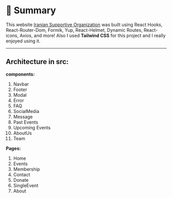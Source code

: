 # 📣 **Summary**

This website [Iranian Supportive Organization](https://iraniansupportive.org/) was built using React Hooks, React-Router-Dom, Formik, Yup, React-Helmet, Dynamic Routes, React-icons, Axios, and more! Also I used **Tailwind CSS** for this project and I really enjoyed using it.

---

## Architecture in src:
**components:**
1. Navbar
2. Footer
3. Modal
4. Error
5. FAQ
6. SocialMedia
7. Message
8. Past Events
9. Upcoming Events
10. AboutUs
11. Team

**Pages:**
1. Home
2. Events
3. Membership
4. Contact
5. Donate
6. SingleEvent
7. About
